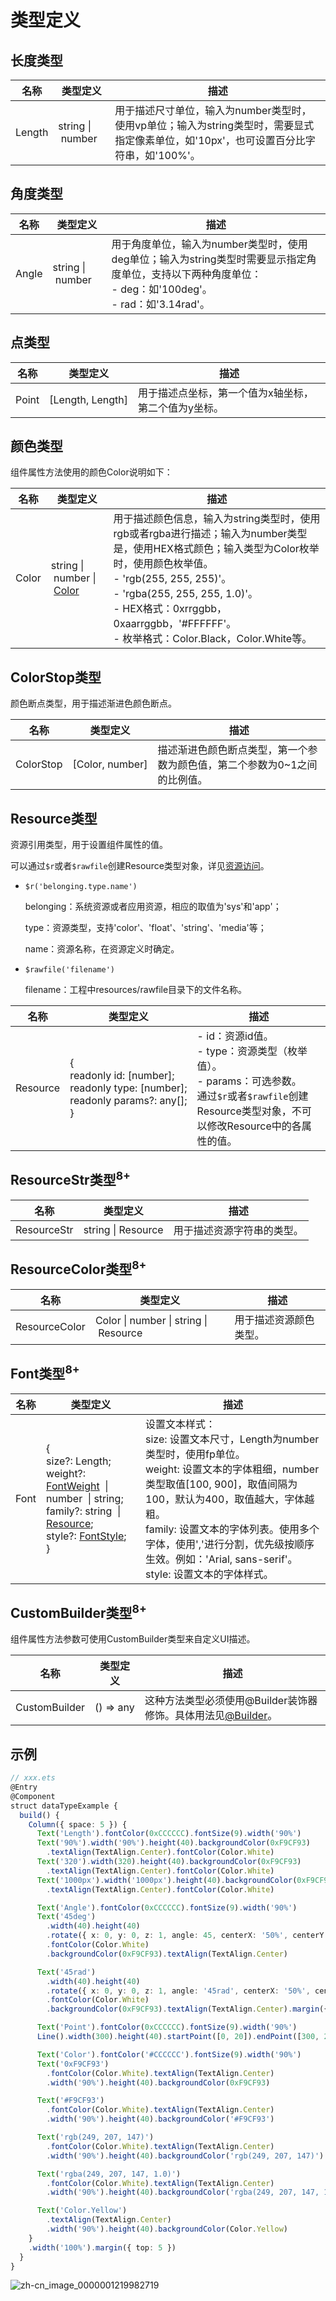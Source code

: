 # 类型定义

## 长度类型

| 名称     | 类型定义                       | 描述                                       |
| ------ | -------------------------- | ---------------------------------------- |
| Length | string&nbsp;\|&nbsp;number | 用于描述尺寸单位，输入为number类型时，使用vp单位；输入为string类型时，需要显式指定像素单位，如'10px'，也可设置百分比字符串，如'100%'。 |


## 角度类型

| 名称    | 类型定义                       | 描述                                       |
| ----- | -------------------------- | ---------------------------------------- |
| Angle | string&nbsp;\|&nbsp;number | 用于角度单位，输入为number类型时，使用deg单位；输入为string类型时需要显示指定角度单位，支持以下两种角度单位：<br/>-&nbsp;deg：如'100deg'。<br/>-&nbsp;rad：如'3.14rad'。 |


## 点类型

| 名称    | 类型定义                  | 描述                          |
| ----- | --------------------- | --------------------------- |
| Point | [Length,&nbsp;Length] | 用于描述点坐标，第一个值为x轴坐标，第二个值为y坐标。 |


## 颜色类型

组件属性方法使用的颜色Color说明如下：

| 名称    | 类型定义                                     | 描述                                       |
| ----- | ---------------------------------------- | ---------------------------------------- |
| Color | string&nbsp;\|&nbsp;number&nbsp;\|&nbsp;[Color](../reference/arkui-ts/ts-appendix-enums.md#color) | 用于描述颜色信息，输入为string类型时，使用rgb或者rgba进行描述；输入为number类型是，使用HEX格式颜色；输入类型为Color枚举时，使用颜色枚举值。<br/>-&nbsp;'rgb(255,&nbsp;255,&nbsp;255)'。<br/>-&nbsp;'rgba(255,&nbsp;255,&nbsp;255,&nbsp;1.0)'。<br/>-&nbsp;HEX格式：0xrrggbb，0xaarrggbb，'\#FFFFFF'。<br/>-&nbsp;枚举格式：Color.Black，Color.White等。 |


## ColorStop类型

颜色断点类型，用于描述渐进色颜色断点。

| 名称        | 类型定义                 | 描述                                     |
| --------- | -------------------- | -------------------------------------- |
| ColorStop | [Color,&nbsp;number] | 描述渐进色颜色断点类型，第一个参数为颜色值，第二个参数为0~1之间的比例值。 |


## Resource类型

资源引用类型，用于设置组件属性的值。

可以通过`$r`或者`$rawfile`创建Resource类型对象，详见[资源访问](ts-resource-access.md)。

- `$r('belonging.type.name')`

  belonging：系统资源或者应用资源，相应的取值为'sys'和'app'；

  type：资源类型，支持'color'、'float'、'string'、'media'等；

  name：资源名称，在资源定义时确定。

- `$rawfile('filename')`

  filename：工程中resources/rawfile目录下的文件名称。

| 名称       | 类型定义                                     | 描述                                       |
| -------- | ---------------------------------------- | ---------------------------------------- |
| Resource | {<br/>readonly&nbsp;id:&nbsp;[number];<br/>readonly&nbsp;type:&nbsp;[number];<br/>readonly&nbsp;params?:&nbsp;any[];<br/>} | - id：资源id值。<br/>- type：资源类型（枚举值）。<br/>- params：可选参数。<br/>通过`$r`或者`$rawfile`创建Resource类型对象，不可以修改Resource中的各属性的值。 |


## ResourceStr类型<sup>8+</sup>

| 名称          | 类型定义                         | 描述            |
| ----------- | ---------------------------- | ------------- |
| ResourceStr | string&nbsp;\|&nbsp;Resource | 用于描述资源字符串的类型。 |


## ResourceColor类型<sup>8+</sup>

| 名称            | 类型定义                                     | 描述          |
| ------------- | ---------------------------------------- | ----------- |
| ResourceColor | Color&nbsp;\|&nbsp;number&nbsp;\|&nbsp;string&nbsp;\|&nbsp;Resource | 用于描述资源颜色类型。 |

## Font类型<sup>8+</sup>

| 名称   | 类型定义                                     | 描述                                       |
| ---- | ---------------------------------------- | ---------------------------------------- |
| Font | {<br/>size?: Length;<br/>weight?: <a href="https://gitee.com/openharmony/docs/blob/master/zh-cn/application-dev/reference/arkui-ts/ts-universal-attributes-text-style.md#li24391125115311">FontWeight</a> &nbsp;\| number &nbsp;\| string;<br/>family?: string &nbsp;\| <a href="ts-types.md#Resource">Resource</a>;<br/>style?: <a href="https://gitee.com/superFat/docs/blob/master/zh-cn/application-dev/reference/arkui-ts/ts-universal-attributes-text-style.md#li6906111945316">FontStyle</a>;<br/>} | 设置文本样式：<br/>size: 设置文本尺寸，Length为number类型时，使用fp单位。<br/>weight: 设置文本的字体粗细，number类型取值[100, 900]，取值间隔为100，默认为400，取值越大，字体越粗。<br/>family: 设置文本的字体列表。使用多个字体，使用','进行分割，优先级按顺序生效。例如：'Arial, sans-serif'。<br/>style: 设置文本的字体样式。 |

## CustomBuilder类型<sup>8+</sup>

组件属性方法参数可使用CustomBuilder类型来自定义UI描述。

| 名称            | 类型定义                   | 描述                                       |
| ------------- | ---------------------- | ---------------------------------------- |
| CustomBuilder | ()&nbsp;=&gt;&nbsp;any | 这种方法类型必须使用@Builder装饰器修饰。具体用法见[@Builder](ts-component-based-builder.md)。 |


## 示例

```ts
// xxx.ets
@Entry
@Component
struct dataTypeExample {
  build() {
    Column({ space: 5 }) {
      Text('Length').fontColor(0xCCCCCC).fontSize(9).width('90%')
      Text('90%').width('90%').height(40).backgroundColor(0xF9CF93)
        .textAlign(TextAlign.Center).fontColor(Color.White)
      Text('320').width(320).height(40).backgroundColor(0xF9CF93)
        .textAlign(TextAlign.Center).fontColor(Color.White)
      Text('1000px').width('1000px').height(40).backgroundColor(0xF9CF93)
        .textAlign(TextAlign.Center).fontColor(Color.White)

      Text('Angle').fontColor(0xCCCCCC).fontSize(9).width('90%')
      Text('45deg')
        .width(40).height(40)
        .rotate({ x: 0, y: 0, z: 1, angle: 45, centerX: '50%', centerY: '50%' })
        .fontColor(Color.White)
        .backgroundColor(0xF9CF93).textAlign(TextAlign.Center)

      Text('45rad')
        .width(40).height(40)
        .rotate({ x: 0, y: 0, z: 1, angle: '45rad', centerX: '50%', centerY: '50%' })
        .fontColor(Color.White)
        .backgroundColor(0xF9CF93).textAlign(TextAlign.Center).margin({ top: 30 })

      Text('Point').fontColor(0xCCCCCC).fontSize(9).width('90%')
      Line().width(300).height(40).startPoint([0, 20]).endPoint([300, 20])

      Text('Color').fontColor('#CCCCCC').fontSize(9).width('90%')
      Text('0xF9CF93')
        .fontColor(Color.White).textAlign(TextAlign.Center)
        .width('90%').height(40).backgroundColor(0xF9CF93)

      Text('#F9CF93')
        .fontColor(Color.White).textAlign(TextAlign.Center)
        .width('90%').height(40).backgroundColor('#F9CF93')

      Text('rgb(249, 207, 147)')
        .fontColor(Color.White).textAlign(TextAlign.Center)
        .width('90%').height(40).backgroundColor('rgb(249, 207, 147)')

      Text('rgba(249, 207, 147, 1.0)')
        .fontColor(Color.White).textAlign(TextAlign.Center)
        .width('90%').height(40).backgroundColor('rgba(249, 207, 147, 1.0)')

      Text('Color.Yellow')
        .textAlign(TextAlign.Center)
        .width('90%').height(40).backgroundColor(Color.Yellow)
    }
    .width('100%').margin({ top: 5 })
  }
}
```

![zh-cn_image_0000001219982719](figures/zh-cn_image_0000001219982719.png)
